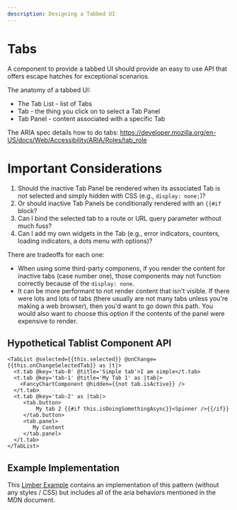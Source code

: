 ```yaml
---
description: Designing a Tabbed UI
---
```


# Tabs

A component to provide a tabbed UI should provide an easy to use API that offers escape hatches for exceptional scenarios.

The anatomy of a tabbed UI:
- The Tab List - list of Tabs
- Tab - the thing you click on to select a Tab Panel
- Tab Panel - content associated with a specific Tab

The ARIA spec details how to do tabs: https://developer.mozilla.org/en-US/docs/Web/Accessibility/ARIA/Roles/tab_role


# Important Considerations

1. Should the inactive Tab Panel be rendered when its associated Tab is not selected and simply hidden with CSS (e.g., `display: none;`)?
2. Or should inactive Tab Panels be conditionally rendered with an `{{#if` block?
3. Can I bind the selected tab to a route or URL query parameter without much fuss?
4. Can I add my own widgets in the Tab (e.g., error indicators, counters, loading indicators, a dots menu with options)?

There are tradeoffs for each one:
- When using some third-party componens, if you render the content for inactive tabs (case number one), those components may not function correctly because of the `display: none`.
- It can be more performant to not render content that isn't visible. If there were lots and lots of tabs (there usually are not many tabs unless you're making a web browser), then you'd want to go down this path. You would also want to choose this option if the contents of the panel were expensive to render.

## Hypothetical Tablist Component API

```
<TabList @selected={{this.selected}} @onChange={{this.onChangeSelectedTab}} as |t|>
  <t.tab @key='tab-0' @title='Simple tab'>I am simple</t.tab>
  <t.tab @key='tab-1' @title='My Tab 1' as |tab|>
    <FancyChartComponent @hidden={{not tab.isActive}} />
  </t.tab>
  <t.tab @key='tab-2' as |tab|>
     <tab.button>
         My tab 2 {{#if this.isDoingSomethingAsync}}<Spinner />{{/if}}
     </tab.button>
     <tab.panel>
        My Content
     </tab.panel>
  </t.tab>
</TabList>
```

## Example Implementation

This [Limber Example] contains an implementation of this pattern (without any styles / CSS) but includes all of the aria behaviors mentioned in the MDN document.

[Limber Example]: https://limber.glimdown.com/edit?c=MQAgKghgRlCmAmICqBJEBRAHhAtgBwBtYAoYgAwoHMArAZxAIEsA3WEPAJ1mcdgHdijfAHsOAFxABhYSIB2sWRIBmHGSADkAAUpMcOWBwD0AYxl5h8xeoDcgkeJABvEGI4RjAawQAaEMfcAFgggAL4gKmpaOkL6Rq7uHoyylDZ25g7OFqHhqjgamrA4cEY4wvCMSrwcqULpEs4BELQBvrAAjr5KstkReVqFxYZBBHgGNfb1IKXllQY9uRoDBgC00xVV43VOIJQArozwAGKi85EFRQaGwlDUsMZihkliBrIQBLSpxIaGIACyZRU5mJhDtYBIICAuEoDApjGxgSAIQARADyvxAsCI%2BkUfi4EGeiCSiJchUI%2BNgtm%2BIBQ3QheIIiLwhEY-jEjAsvgAnsJdupEEwvAROSBdrQ2BBafB4FkBWwAmIxHhaAAub6URhiAK7KAAOlMOEMTGhEHEhiWHGWUNWANmHGIplktAkUJAAF4pjaqgAKJS7WT3dndKH-GbezGFBRiXwAbX8BAIUASAF0AJROYggPxvBMJL3h7FiFO2TNcMS7DjdL1p10APiz8cTni9sl28aLxBC7ftFidLmgABlGE6AIIcVR8ADKuyZogk7rWtp9foDFjzWMjMbE0FoqfTmczRAkW6gx2MordIAADMX9w7e41ZPAiBwL3nq3XHBn95mKiAvcfaB1Ihkk1N1XXdS801LctZBvb8qX%2BVhIUYSh5S-b9fzzHUvGFcD3QAIlHccACUUPlfCQAAH0ojFsNgXDwJAQix2EPh%2B1gJQxHwtNP2-eDDAA6Nj1PUUkx1MUxGHBUOEYKBdmeL18OPJJ4FgTB8N8ZYAEZ2z4-dMNgOiGIIojWNI1CuJ49C9L7E9hDPWgAGpHLgmyqRQJQQD4WB1C4REjyCDFH18SgQQRTU2CdE0xGsvTMOE%2Bzzxrd0AKAhRKE1KybL4hKHIva9Yr4kJCv4v5hCQohOJK7JMTFEADKMsCTJYtiOMsvdstskTaGWZZXL09zPO83zxQCyKt3EXxSiQ8LAoUeBqp-Tz-2gbqQAAHivLLOszXLzxS7c0pAgIQGWEAtP6orquKzNqsEvad3EsEpNcWT5NgRTlMfNSNK2y7du3ITVsSx6lBBqtLpu-cQlsaz80jHUICldBWEUQcnQUAwvXUHDpT4WR1F8B8nwMLtv2gis-3fDF10UHUuGm2AUcjdHnnkDhsdx1iCaJiUSY4FMv07UhjAIJp6EgKBWZQZ48jUtn4HoaQ5EjDqv00eJPGCY8UEQd09gOY4Oc1IddJAL9KDBdgJUxXWqw6kswRgkAyDwG2CGWAASRwTcAnX4BCMgb2Ki2raHCdw3uBB7d4-cKe6X3EY4ShALFIgo71xjE5NFOjOD0hMwsSQH0t19qez5PAKLkuPor3OcLJ0Ej2gJgnXQAgY%2Bs%2BOXACIck9z49W7Edv89DiQhwAOWEMQI-TglO-Jp3KYAQkT8PI4JfPbszdbZbJZ4a2sxxHGAJJlnhnFE8Hodh4ZJIxXEAAhDjRFgV0W3jEIoe-da5IVCxFqQmEEQV0SloD4UASaRgEBlhpzuASUBx8160FnvAhAX8IE7SgTAh0rhgG0FdEg3ugE3byAILrL%2BgCDiEJ9sQnU-tKE7S%2BqpTANDfzINQRnJil4KL4W0vhRhnV4D4hgThGhmgcKCOysfLI6hRYsg8OoHufdq4SktlImyx8XSaAsMRDiXBmiS1oBo78h8drHw1hqIgX8nAn3YXQ9ec90EhAAFTH0eEoExG1DB-2BLIMx%2B53FnwvmIDR61yjMHqvAGhidSG2wDmEUW4tXTqGvk6ZYcSCBKNUCAsBUBMkUWYWpUBPDEQyRgWLOA8YEBQE5DEuhDCwi9ylAoepfdJ7T04QSL%2BATvzH05LwAgCTbGn08hwjezi3GOA8WEwwESAnrQEqSMWB8OwizFrQCWA4b4YkwArJWZgLCq1jhrNwWtEBpNvrrC8BsjiiH-MQs2pyEjaxbjfduF4P4EBvM885tl6DumjEmG8ElJZDw%2Be6NcEZFDU1jrtBpby24MndCEreTcQBwIzgvOOS8E50JzqnCZ8A0WWwkKo5IH1tqOzLJTOuVdZDFzURSIWX5dH6NgIY7cZc3QfmslfLlKUEVQHBQQAA-DqNouwDCci6aIYc8ZsbRhyW-PJ%2BEkzqDTKK0VIAgWjx3nvFZsBekbVbFEtpftEVXOGcq0BlyKJaI4sowlYgwXvIIDYpB2yRwtSnDOBw-KoDGLCNg5YlTMTiLDe6kINZFmtmNf0wZiAvSNGaIA-cx5XRen1OYSwEg002UltLWW5sdrZUxQgxO5bgj5r0uSy2rpE51pIKWmylz24NqFSKmtfE2UqA5QEIxHaVGyD0X2zlgbu37kFi26d0MoaLINeSQ%2BIc1JbFUkoCArYJBJM2RgbA%2BAiC7P2VIQ5uaOq-K8IgKt8BJYXnUGDYQqRt4gAsF029kL5B8EluXOh1730gE-ZLG8X5d7LKXdZdahadmaEjSk34woAJKM0Ne81T0nE3ugDYnRDKa6odfRvSWNimhUQApRY1%2BrDrHhABI%2BiKSH1IbZGIEB6hb1aXUOR-cD6-AWDZjFPSC7KPQA47vQTUBqNiPUImao1HGPMdvQAJnY9VKT3HFCRkKgJwN9ChMQcMFBp0CylkHvA8VCgZBiBAA&format=glimdown
